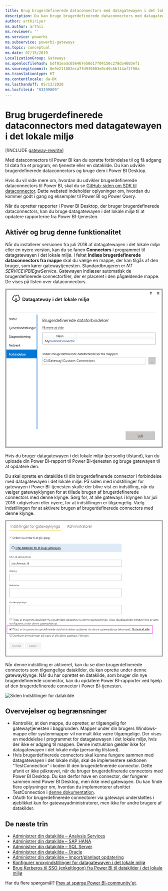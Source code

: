```yaml
---
title: Brug brugerdefinerede dataconnectors med datagatewayen i det lokale miljø
description: Du kan bruge brugerdefinerede dataconnectors med datagatewayen i det lokale miljø.
author: arthiriyer
ms.author: arthii
ms.reviewer: ''
ms.service: powerbi
ms.subservice: powerbi-gateways
ms.topic: conceptual
ms.date: 07/15/2019
LocalizationGroup: Gateways
ms.openlocfilehash: bdf01eadc656467e50d17f04150c278da4603ef1
ms.sourcegitcommit: 0e9e211082eca7fd939803e0cd9c6b114af2f90a
ms.translationtype: HT
ms.contentlocale: da-DK
ms.lasthandoff: 05/13/2020
ms.locfileid: "83299809"
---
```

# <a name="use-custom-data-connectors-with-the-on-premises-data-gateway"></a>Brug brugerdefinerede dataconnectors med datagatewayen i det lokale miljø

[!INCLUDE [gateway-rewrite](../includes/gateway-rewrite.md)]

Med dataconnectors til Power BI kan du oprette forbindelse til og få adgang til data fra et program, en tjeneste eller en datakilde. Du kan udvikle brugerdefinerede dataconnectors og bruge dem i Power BI Desktop.

Hvis du vil vide mere om, hvordan du udvikler brugerdefinerede dataconnectors til Power BI, skal du se [GitHub-siden om SDK til dataconnector](https://aka.ms/dataconnectors). Dette websted indeholder oplysninger om, hvordan du kommer godt i gang og eksempler til Power BI og Power Query.

Når du opretter rapporter i Power BI Desktop, der bruger brugerdefinerede dataconnectors, kan du bruge datagatewayen i det lokale miljø til at opdatere rapporterne fra Power BI-tjenesten.

## <a name="enable-and-use-this-capability"></a>Aktivér og brug denne funktionalitet

Når du installerer versionen fra juli 2018 af datagatewayen i det lokale miljø eller en nyere version, kan du se fanen **Connectors** i programmet til datagatewayen i det lokale miljø. I feltet **Indlæs brugerdefinerede dataconnectors fra mappe** skal du vælge en mappe, der kan tilgås af den bruger, som kører gatewaytjenesten. Standardbrugeren er *NT SERVICE\PBIEgwService*. Gatewayen indlæser automatisk de brugerdefinerede connectorfiler, der er placeret i den pågældende mappe. De vises på listen over dataconnectors.

![Brugerdefinerede datatilslutninger](media/service-gateway-custom-connectors/gateway-onprem-customconnector1.png)

Hvis du bruger datagatewayen i det lokale miljø (personlig tilstand), kan du uploade din Power BI-rapport til Power BI-tjenesten og bruge gatewayen til at opdatere den.

Du skal oprette en datakilde til din brugerdefinerede connector i forbindelse med datagatewayen i det lokale miljø. På siden med indstillinger for gatewayen i Power BI-tjenesten skulle der blive vist en indstilling, når du vælger gatewayklyngen for at tillade brugen af brugerdefinerede connectors med denne klynge. Sørg for, at alle gateways i klyngen har juli 2018-udgivelsen eller nyere, for at indstillingen er tilgængelig. Vælg indstillingen for at aktivere brugen af brugerdefinerede connectors med denne klynge.

![Siden Indstillinger for gatewayklynge](media/service-gateway-custom-connectors/gateway-onprem-customconnector2.png)

Når denne indstilling er aktiveret, kan du se dine brugerdefinerede connectors som tilgængelige datakilder, du kan oprette under denne gatewayklynge. Når du har oprettet en datakilde, som bruger din nye brugerdefinerede connector, kan du opdatere Power BI-rapporter ved hjælp af den brugerdefinerede connector i Power BI-tjenesten.

![Siden Indstillinger for datakilde](media/service-gateway-custom-connectors/gateway-onprem-customconnector3.png)

## <a name="considerations-and-limitations"></a>Overvejelser og begrænsninger

* Kontrollér, at den mappe, du opretter, er tilgængelig for gatewaytjenesten i baggrunden. Mapper under din brugers Windows-mappe eller systemmapper vil normalt ikke være tilgængelige. Der vises en meddelelse i programmet for datagatewayen i det lokale miljø, hvis der ikke er adgang til mappen. Denne instruktion gælder ikke for datagatewayen i det lokale miljø (personlig tilstand).
* Hvis brugerdefinerede connectors skal kunne fungere sammen med datagatewayen i det lokale miljø, skal de implementere sektionen "TestConnection" i koden til den brugerdefinerede connector. Dette afsnit er ikke påkrævet, når du bruger brugerdefinerede connectors med Power BI Desktop. Du kan derfor have en connector, der fungerer sammen med Power BI Desktop, men ikke med gatewayen. Du kan finde flere oplysninger om, hvordan du implementerer afsnittet TestConnection i [denne dokumentation](https://github.com/Microsoft/DataConnectors/blob/master/docs/m-extensions.md#implementing-testconnection-for-gateway-support).
* OAuth for brugerdefinerede connectorer via gateways understøttes i øjeblikket kun for gatewayadministratorer, men ikke for andre brugere af datakilder.

## <a name="next-steps"></a>De næste trin

* [Administrer din datakilde – Analysis Services](service-gateway-enterprise-manage-ssas.md)  
* [Administrer din datakilde – SAP HANA](service-gateway-enterprise-manage-sap.md)  
* [Administrer din datakilde – SQL Server](service-gateway-enterprise-manage-sql.md)  
* [Administrer din datakilde – Oracle](service-gateway-onprem-manage-oracle.md)  
* [Administrer din datakilde – Import/planlagt opdatering](service-gateway-enterprise-manage-scheduled-refresh.md)
* [Konfigurer proxyindstillinger for datagatewayen i det lokale miljø](/data-integration/gateway/service-gateway-proxy)
* [Brug Kerberos til SSO (enkeltlogon) fra Power BI til datakilder i det lokale miljø](service-gateway-sso-kerberos.md)  

Har du flere spørgsmål? [Prøv at spørge Power BI-community'et](https://community.powerbi.com/).
